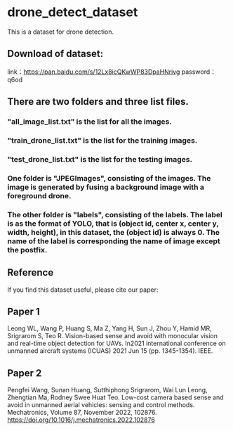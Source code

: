 # drone_detect_dataset
This is a dataset for drone detection.
## Download of dataset:
link：https://pan.baidu.com/s/12Lx8icQKwWP83DpaHNrivg 
password：q6od
## There are two folders and three list files.
### "all_image_list.txt" is the list for all the images.
### "train_drone_list.txt" is the list for the training images.
### "test_drone_list.txt" is the list for the testing images.
### One folder is "JPEGImages", consisting of the images. The image is generated by fusing a background image with a foreground drone.
### The other folder is "labels", consisting of the labels. The label is as the format of YOLO, that is (object id, center x, center y, width, height), in this dataset, the (object id) is always 0. The name of the label is corresponding the name of image except the postfix.
## Reference
If you find this dataset useful, please cite our paper:
## Paper 1
Leong WL, Wang P, Huang S, Ma Z, Yang H, Sun J, Zhou Y, Hamid MR, Srigrarom S, Teo R. Vision-based sense and avoid with monocular vision and real-time object detection for UAVs. In2021 international conference on unmanned aircraft systems (ICUAS) 2021 Jun 15 (pp. 1345-1354). IEEE.
## Paper 2
Pengfei Wang, Sunan Huang, Sutthiphong Srigrarom, Wai Lun Leong, Zhengtian Ma, Rodney Swee Huat Teo. Low-cost camera based sense and avoid in unmanned aerial vehicles: sensing and control methods. Mechatronics, Volume 87, November 2022, 102876. https://doi.org/10.1016/j.mechatronics.2022.102876 
